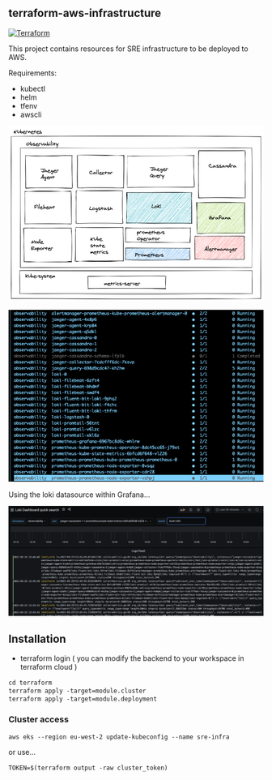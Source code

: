## terraform-aws-infrastructure

[![Terraform](https://github.com/cloud-native-skunkworks/terraform-aws-infrastructure/actions/workflows/terraform.yml/badge.svg)](https://github.com/cloud-native-skunkworks/terraform-aws-infrastructure/actions/workflows/terraform.yml)

This project contains resources for SRE infrastructure to be deployed to AWS.

Requirements:
- kubectl
- helm
- tfenv
- awscli


![images](images/basic.png)

![images1](images/cluster.png)

Using the loki datasource within Grafana...

![images2](images/loki.png)


## Installation

- terraform login ( you can modify the backend to your workspace in terraform cloud )
```
cd terraform
terraform apply -target=module.cluster
terraform apply -target=module.deployment
```

### Cluster access

```
aws eks --region eu-west-2 update-kubeconfig --name sre-infra
```
or use...
```
TOKEN=$(terraform output -raw cluster_token)
```
